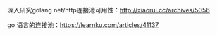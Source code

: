 深入研究golang net/http连接池可用性：http://xiaorui.cc/archives/5056

go 语言的连接池：https://learnku.com/articles/41137